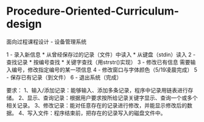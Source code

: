 # Procedure-Oriented-Curriculum-design
面向过程课程设计 - 设备管理系统

1 - 录入新信息
    * 从曾经保存过的记录（文件）中读入
    * 从键盘（stdin）读入
2 - 查找记录
    * 按编号查找
    * 关键字查找（用strstr()实现）
3 - 修改已有信息
    需要输入编号，修改指定编号的某一项信息
4 - 修改窗口与字体颜色（5/19凌晨完成）
5 - 保存已有记录（到文件）
6 - 退出系统（完成）





要求：
1、输入/添加记录：能够输入、添加多条记录，程序中记录用链表进行存储。
2、显示、查询记录：根据用户要求按所给记录关键字显示、查询一个或多个相关记录。
3、修改记录：能对任意存在的记录进行修改，并能显示修改后的数据。
4、写入文件：程序结束前，把存在的记录写入的磁盘文件中。
